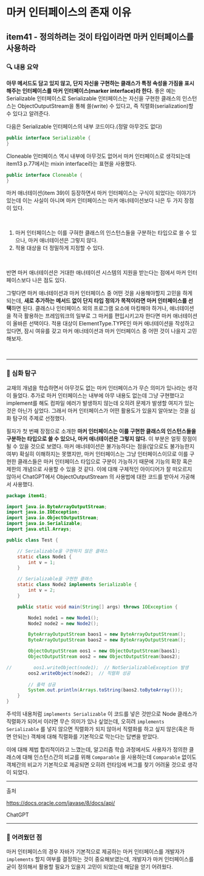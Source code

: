 # 마커 인터페이스의 존재 이유



## item41 - 정의하려는 것이 타입이라면 마커 인터페이스를 사용하라

### 🔍 내용 요약

**아무 메서드도 담고 있지 않고, 단지 자신을 구현하는 클래스가 특정 속성을 가짐을 표시해주는 인터페이스를 마커 인터페이스(marker interface)라 한다.**
좋은 예는 Serializable 인터페이스로 Serializable 인터페이스는 자신을 구현한 클래스의 인스턴스는 ObjectOutputStream을 통해 쓸(write) 수 있다고, 즉 직렬화(serialization)할 수 있다고 알려준다. 

다음은 Serializable 인터페이스의 내부 코드이다.(정말 아무것도 없다) 

```java
public interface Serializable {
}
```

Cloneable 인터페이스 역시 내부에 아무것도 없어서 마커 인터페이스로 생각되는데 item13 p.77에서는 mixin interface라는 표현을 사용했다. 

```java
public interface Cloneable {
}
```

마커 애너테이션(item 39)이 등장하면서 마커 인터페이스는 구식이 되었다는 이야기가 있는데 이는 사실이 아니며 마커 인터페이스는 마커 애너테이션보다 나은 두 가지 장점이 있다. 

<br>

1. 마커 인터페이스는 이를 구혀한 클래스의 인스턴스들을 구분하는 타입으로 쓸 수 있으나, 마커 애너테이션은 그렇지 않다.
2. 적용 대상을 더 정밀하게 지정할 수 있다.

<br>

반면 마커 애너테이션은 거대한 애너테이션 시스템의 지원을 받는다는 점에서 마커 인터페이스보다 나은 점도 있다. 

그렇다면 마커 애너테이션과 마커 인터페이스 중 어떤 것을 사용해야할지 고민을 하게 되는데, **새로 추가하는 메서드 없이 단지 타입 정의가 목적이라면 마커 인터페이스를 선택**하면 된다. 
클래스나 인터페이스 외의 프로그램 요소에 마킹해야 하거나, 애너테이션을 적극 활용하는 프레임워크의 일부로 그 마커를 편입시키고자 한다면 마커 애너테이션이 올바른 선택이다. 
적용 대상이 ElementType.TYPE인 마커 애너테이션을 작성하고 있다면, 잠시 여유를 갖고 마커 애너테이션과 마커 인터페이스 중 어떤 것이 나을지 고민해보자. 

<br>

--------------------------------------------------

### 🧐 심화 탐구

교재의 개념을 학습하면서 아무것도 없는 마커 인터페이스가 무슨 의미가 있나라는 생각이 들었다. 추가로 마커 인터페이스는 내부에 아무 내용도 없는데 그냥 구현했다고 implement를 해도 컴파일 에러가 발생하지 않는데 오히려 문제가 발생할 여지가 있는 것은 아닌가 싶었다. 그래서 마커 인터페이스가 어떤 활용도가 있을지 알아보는 것을 심화 탐구의 주제로 선정했다. 



필자가 첫 번째 장점으로 소개한 **마커 인터페이스는 이를 구현한 클래스의 인스턴스들을 구분하는 타입으로 쓸 수 있으나, 마커 애너테이션은 그렇지 않다.** 이 부분은 얼핏 장점이 될 수 있을 것으로 보였다. 마커 애너테이션은 불가능하다는 점을(앞으로도 불가능한지 여부) 확실히 이해하지는 못했지만, 마커 인터페이스는 그냥 인터페이스이므로 이를 구현한 클래스들은 마커 인터페이스 타입으로 구분이 가능하기 때문에 기능의 확장 혹은 제한의 개념으로 사용할 수 있을 것 같다. 이에 대해 구체적인 아이디어가 잘 떠오르지 않아서 ChatGPT에서 ObjectOutputStream 의 사용법에 대한 코드를 받아서 가공해서 사용했다. 

```java
package item41;

import java.io.ByteArrayOutputStream;
import java.io.IOException;
import java.io.ObjectOutputStream;
import java.io.Serializable;
import java.util.Arrays;

public class Test {

    // Serializable을 구현하지 않은 클래스
    static class Node1 {
        int v = 1;
    }

    // Serializable을 구현한 클래스
    static class Node2 implements Serializable {
        int v = 2;
    }

    public static void main(String[] args) throws IOException {

        Node1 node1 = new Node1();
        Node2 node2 = new Node2();

        ByteArrayOutputStream baos1 = new ByteArrayOutputStream();
        ByteArrayOutputStream baos2 = new ByteArrayOutputStream();

        ObjectOutputStream oos1 = new ObjectOutputStream(baos1);
        ObjectOutputStream oos2 = new ObjectOutputStream(baos2);

//        oos1.writeObject(node1);  // NotSerializableException 발생
        oos2.writeObject(node2);  // 직렬화 성공
        
        // 출력 성공
        System.out.println(Arrays.toString(baos2.toByteArray()));
    }
}
```

주석의 내용처럼 `implements Serializable` 이 코드를 넣은 것만으로 Node 클래스가 직렬화가 되어서 이러면 무슨 의미가 있나 싶었는데, 오히려 `implements Serializable` 를 넣지 않으면 직렬화가 되지 않아서 직렬화를 하고 싶지 않은(혹은 하면 안되는) 객체에 대해 직렬화를 기본적으로 막는다는 답변을 받았다. 

이에 대해 제법 합리적이라고 느꼈는데, 알고리즘 학습 과정에서도 사용자가 정의한 클래스에 대해 인스턴스간의 비교를 위해 `Comparable` 을 사용하는데 `Comparable` 없이도 객체간의 비교가 기본적으로 제공되면 오히려 런타임에 버그를 찾기 어려울 것으로 생각이 되었다. 

--------------------------------------------------

출처

https://docs.oracle.com/javase/8/docs/api/

ChatGPT

--------------------------------------------------

### 🧠 어려웠던 점

마커 인터페이스의 경우 자바가 기본적으로 제공하는 마커 인터페이스를 개발자가 `implements` 할지 여부를 결정하는 것이 중요해보였는데, 개발자가 마커 인터페이스를 굳이 정의해서 활용할 필요가 있을지 고민이 되었는데 해답을 얻기 어려웠다. 
